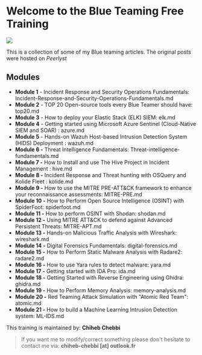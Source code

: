 # Welcome to the Blue Teaming Free Training 

![](https://marvel-b1-cdn.bc0a.com/f00000000167977/www.evansonline.com/hs-fs/hubfs/2020%20Hero%20Image%20updates/1280x499-Security-Operations-hero.jpg?width=1200&name=1280x499-Security-Operations-hero.jpg)

This is a collection of some of my Blue teaming articles. The original posts were hosted on *Peerlyst* 

## Modules

- **Module 1** - Incident Response and Security Operations Fundamentals: Incident-Response-and-Security-Operations-Fundamentals.md
- **Module 2** - TOP 20 Open-source tools every Blue Teamer should have: top20.md
- **Module 3** - How to deploy your Elastic Stack (ELK) SIEM: elk.md
- **Module 4** - Getting started using Microsoft Azure Sentinel (Cloud-Native SIEM and SOAR) : azure.md
- **Module 5** - Hands-on Wazuh Host-based Intrusion Detection System (HIDS) Deployment : wazuh.md
- **Module 6 -** Threat Intelligence Fundamentals: Threat-intelligence-fundamentals.md
- **Module 7 -** How to Install and use The Hive Project in Incident Management : hive.md
- **Module 8 -** Incident Response and Threat hunting with OSQuery and Kolide Fleet : kolide.md
- **Module 9 -** How to use the MITRE PRE-ATT&CK framework to enhance your reconnaissance assessments: MITRE-PRE.md 
- **Module 10 -** How to Perform Open Source Intelligence (OSINT) with SpiderFoot: spiderfoot.md
- **Module 11 -** How to perform OSINT with Shodan: shodan.md
- **Module 12 -** Using MITRE ATT&CK to defend against Advanced Persistent Threats: MITRE-APT.md
- **Module 13 -** Hands-on Malicious Traffic Analysis with Wireshark: wireshark.md
- **Module 14 -** Digital Forensics Fundamentals: digital-forensics.md
- **Module 15 -** How to Perform Static Malware Analysis with Radare2: radare2.md 
- **Module 16 -** How to use Yara rules to detect malware: yara.md 
- **Module 17 -** Getting started with IDA Pro: ida.md
- **Module 18 -** Getting Started with Reverse Engineering using Ghidra: ghidra.md
- **Module 19 -** How to Perform Memory Analysis: memory-analysis.md
- **Module 20 -** Red Teaming Attack Simulation with "Atomic Red Team": atomic.md
- **Module 21 -** How to build a Machine Learning Intrusion Detection system: ML-IDS.md

 This training is maintained by: **Chiheb Chebbi**
 
>  If you want me to modify/correct something please don't hesitate to contact me via: **chiheb-chebbi [at] outlook.fr**

 

